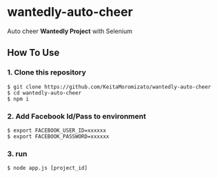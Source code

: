 # wantedly-auto-cheer
Auto cheer **Wantedly Project** with Selenium

## How To Use

### 1. Clone this repository

```
$ git clone https://github.com/KeitaMoromizato/wantedly-auto-cheer
$ cd wantedly-auto-cheer
$ npm i
```

### 2. Add Facebook Id/Pass to environment

```
$ export FACEBOOK_USER_ID=xxxxxx
$ export FACEBOOK_PASSWORD=xxxxxx
```

### 3. run

```
$ node app.js [project_id]
```
